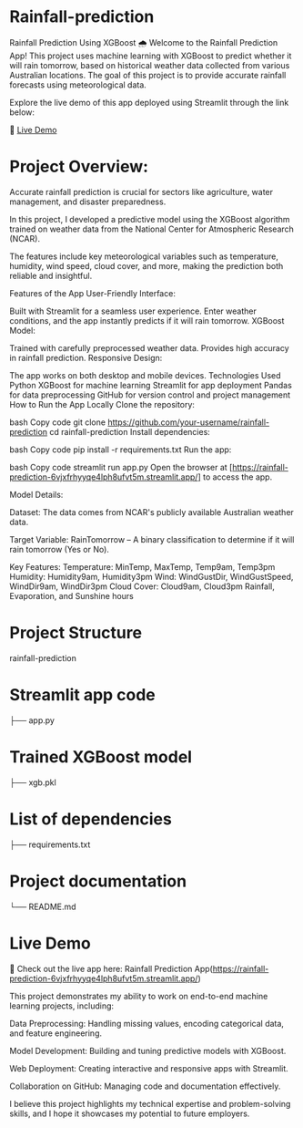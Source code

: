 # Rainfall-prediction
Rainfall Prediction Using XGBoost 🌧️
Welcome to the Rainfall Prediction App! This project uses machine learning with XGBoost to predict whether it will rain tomorrow, based on historical weather data collected from various Australian locations. The goal of this project is to provide accurate rainfall forecasts using meteorological data.

Explore the live demo of this app deployed using Streamlit through the link below:

🔗 [Live Demo](https://rainfall-prediction-6vjxfrhyyqe4lph8ufvt5m.streamlit.app/)

# Project Overview:

Accurate rainfall prediction is crucial for sectors like agriculture, water management, and disaster preparedness.

In this project, I developed a predictive model using the XGBoost algorithm trained on weather data from the National Center for Atmospheric Research (NCAR).

The features include key meteorological variables such as temperature, humidity, wind speed, cloud cover, and more, making the prediction both reliable and insightful.

Features of the App
User-Friendly Interface:

Built with Streamlit for a seamless user experience.
Enter weather conditions, and the app instantly predicts if it will rain tomorrow.
XGBoost Model:

Trained with carefully preprocessed weather data.
Provides high accuracy in rainfall prediction.
Responsive Design:

The app works on both desktop and mobile devices.
Technologies Used
Python
XGBoost for machine learning
Streamlit for app deployment
Pandas for data preprocessing
GitHub for version control and project management
How to Run the App Locally
Clone the repository:

bash
Copy code
git clone https://github.com/your-username/rainfall-prediction
cd rainfall-prediction
Install dependencies:

bash
Copy code
pip install -r requirements.txt
Run the app:

bash
Copy code
streamlit run app.py
Open the browser at [https://rainfall-prediction-6vjxfrhyyqe4lph8ufvt5m.streamlit.app/] to access the app.

Model Details:

Dataset: The data comes from NCAR's publicly available Australian weather data.

Target Variable: RainTomorrow – A binary classification to determine if it will rain tomorrow (Yes or No).

Key Features:
Temperature: MinTemp, MaxTemp, Temp9am, Temp3pm
Humidity: Humidity9am, Humidity3pm
Wind: WindGustDir, WindGustSpeed, WindDir9am, WindDir3pm
Cloud Cover: Cloud9am, Cloud3pm
Rainfall, Evaporation, and Sunshine hours


# Project Structure


rainfall-prediction

# Streamlit app code
├── app.py  
# Trained XGBoost model
├── xgb.pkl    
# List of dependencies
├── requirements.txt  
# Project documentation
└── README.md         



# Live Demo

🚀 Check out the live app here: Rainfall Prediction App(https://rainfall-prediction-6vjxfrhyyqe4lph8ufvt5m.streamlit.app/)


This project demonstrates my ability to work on end-to-end machine learning projects, including:

Data Preprocessing: Handling missing values, encoding categorical data, and feature engineering.

Model Development: Building and tuning predictive models with XGBoost.

Web Deployment: Creating interactive and responsive apps with Streamlit.

Collaboration on GitHub: Managing code and documentation effectively.

I believe this project highlights my technical expertise and problem-solving skills, and I hope it showcases my potential to future employers.

